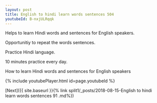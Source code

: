 ```yaml
---
layout: post
title: English to hindi learn words sentences 504 
youtubeId: B-nxjULRqqk
---
```

 
 
Helps to learn Hindi words and sentences for English speakers.

Opportunitiy to repeat the words sentences. 

Practice Hindi language. 
 
10 minutes practice every day. 
 
How to learn Hindi words and sentences for English speakers 
 
{% include youtubePlayer.html id=page.youtubeId %}
 
 
[Next]({{ site.baseurl }}{% link  split1/_posts/2018-08-15-English to hindi learn words sentences 91 .md%})
 
